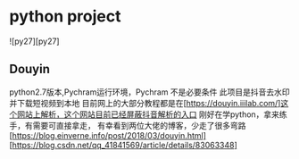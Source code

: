 # python project
![py27][py27]

## Douyin
python2.7版本,Pychram运行环境，Pychram 不是必要条件
此项目是抖音去水印并下载短视频到本地
目前网上的大部分教程都是在[https://douyin.iiilab.com/]这个网站上解析，这个网站目前已经屏蔽抖音解析的入口
刚好在学python，拿来练手，有需要可直接拿走，
有幸看到两位大佬的博客，少走了很多弯路
[https://blog.einverne.info/post/2018/03/douyin.html]
[https://blog.csdn.net/qq_41841569/article/details/83063348]

